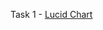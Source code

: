 Task 1 - [Lucid Chart](https://lucid.app/lucidchart/8af83f2e-4d7c-4fed-b2a8-e35bd0b1638c/edit?viewport_loc=-1800%2C385%2C2354%2C1068%2C0_0&invitationId=inv_0e3410d0-55f8-4dc1-8f0b-0fe6a375b2c3)
